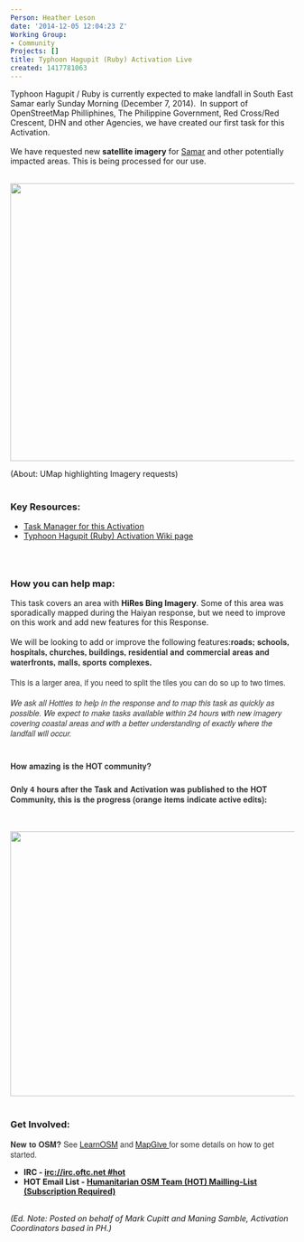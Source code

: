 ```yaml
---
Person: Heather Leson
date: '2014-12-05 12:04:23 Z'
Working Group:
- Community
Projects: []
title: Typhoon Hagupit (Ruby) Activation Live
created: 1417781063
---
```

<div>Typhoon Hagupit / Ruby is currently expected to make landfall in South East Samar early <span class="aBn" data-term="goog_2078872359"><span class="aQJ">Sunday</span></span> Morning (December 7, 2014).&nbsp; In support of OpenStreetMap Philliphines, The Philippine Government, Red Cross/Red Crescent, DHN and other Agencies, we have created our first task for this Activation.<div>&nbsp;</div><div>We have requested new <strong>satellite imagery</strong> for <a href="http://en.wikipedia.org/wiki/Samar">Samar</a> and other potentially impacted areas. This is being processed for our use.</div></div><div>&nbsp;</div><p><img src="http://hot.openstreetmap.org/sites/default/files/Umap%20of%20Imagery%20%28Hagupit%29.jpg" alt="" width="677" height="492"></p><div>(About: UMap highlighting Imagery requests)</div><div>&nbsp;</div><div><h3><strong>Key Resources:</strong></h3><ul><li><a title="tasks list on the wiki page" href="http://wiki.openstreetmap.org/wiki/Humanitarian_OSM_Team/Typhoon_Hagupit_%28Ruby%29#Published_Tasks_in_the_Task_Manager">Task Manager for this Activation</a></li><li><a href="http://wiki.openstreetmap.org/wiki/Humanitarian_OSM_Team/Typhoon_Hagupit_%28Ruby%29">Typhoon Hagupit (Ruby) Activation Wiki page</a></li></ul></div><h3>&nbsp;</h3><h3>How you can help map:</h3><div>This task covers an area with <strong>HiRes Bing Imagery</strong>. Some of this area was sporadically mapped during the Haiyan response, but we need to improve on this work and add new features for this Response.</div><div>&nbsp;</div><div>We will be looking to add or improve the following features:<span style="color: #333333; font-family: 'Helvetica Neue',Helvetica,Arial,sans-serif; font-size: 14px; line-height: 18px;"><strong>roads; schools, hospitals, churches, buildings, residential and commercial areas and waterfronts, malls, sports complexes.</strong></span></div><div><span style="color: #333333; font-family: 'Helvetica Neue',Helvetica,Arial,sans-serif; font-size: 14px; line-height: 18px;">&nbsp;</span></div><div><span style="color: #333333; font-family: 'Helvetica Neue',Helvetica,Arial,sans-serif; font-size: 14px; line-height: 18px;">This is a larger area, if you need to split the tiles you can do so up to two times.</span></div><div><span style="color: #333333; font-family: 'Helvetica Neue',Helvetica,Arial,sans-serif; font-size: 14px; line-height: 18px;">&nbsp;</span></div><div><em><span style="color: #333333; font-family: 'Helvetica Neue',Helvetica,Arial,sans-serif; font-size: 14px; line-height: 18px;">We ask all Hotties to help in the response and to map this task as quickly as possible. We expect to make tasks available within 24 hours with new imagery covering coastal areas and with a better understanding of exactly where the landfall will occur.</span></em></div><div>&nbsp;</div><h3><span style="color: #333333; font-family: 'Helvetica Neue',Helvetica,Arial,sans-serif; font-size: 14px; line-height: 18px;">How amazing is the HOT community? </span></h3><h3><span style="color: #333333; font-family: 'Helvetica Neue',Helvetica,Arial,sans-serif; font-size: 14px; line-height: 18px;">Only 4</span><span style="color: #333333; font-family: 'Helvetica Neue',Helvetica,Arial,sans-serif; font-size: 14px; line-height: 18px;"> hours after the Task and Activation was published to the HOT Community, this is the progress (orange items indicate active edits):<br></span></h3><p>&nbsp;</p><div><span style="color: #333333; font-family: 'Helvetica Neue',Helvetica,Arial,sans-serif; font-size: 14px; line-height: 18px;"><img style="vertical-align: middle;" src="http://hot.openstreetmap.org/sites/default/files/HOT%20edits%20for%20Hagupit%20%28ruby%29%20Dec.%205.jpg" alt="" width="790" height="469"></span></div><div>&nbsp;</div><div><h3>Get Involved:</h3><p><span style="color: #333333; font-family: 'Helvetica Neue',Helvetica,Arial,sans-serif; font-size: 14px; line-height: 18px;"><strong>New to OSM?</strong> See <a href="http://learnosm.org/en/">LearnOSM</a> and <a href="http://mapgive.state.gov/">MapGive </a>for some details on how to get started. <br></span></p><ul><li><strong> IRC - <a href="https://kiwiirc.com/client/irc.oftc.net/hot" rel="nofollow" target="_blank">irc://irc.oftc.net #hot</a> </strong></li><li><strong> HOT Email List - <a href="https://lists.openstreetmap.org/listinfo/hot" rel="nofollow" target="_blank">Humanitarian OSM Team (HOT) Mailling-List (Subscription Required)</a></strong></li></ul></div><div><div>&nbsp;</div><em>(Ed. Note: Posted on behalf of Mark Cupitt and Maning Samble, Activation Coordinators based in PH.)</em></div>
